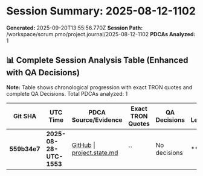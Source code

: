 # Session Summary: 2025-08-12-1102

**Generated:** 2025-09-20T13:55:56.770Z
**Session Path:** /workspace/scrum.pmo/project.journal/2025-08-12-1102
**PDCAs Analyzed:** 1

## **📊 Complete Session Analysis Table (Enhanced with QA Decisions)**

**Note:** Table shows chronological progression with exact TRON quotes and complete QA Decisions. Total PDCAs analyzed: 1

| **Git SHA** | **UTC Time** | **PDCA Source/Evidence** | **Exact TRON Quotes** | **QA Decisions** | **Key Learning/Achievement** |
|-------------|--------------|--------------------------|------------------------|------------------|-----------------------------|
| **559b34e7** | **2025-08-28-UTC-1553** | [GitHub](https://github.com/Cerulean-Circle-GmbH/Web4Articles/blob/dev/2025-09-19-UTC-1657/scrum.pmo/project.journal/2025-08-12-1102/project.state.md) \| [project.state.md](N/A) | `` | No decisions | **** |
